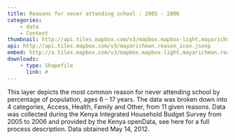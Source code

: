 ```yaml
---
title: Reasons for never attending school : 2005 - 2006
categories: 
    - data
    - Context
thumbnail: http://api.tiles.mapbox.com/v3/mapbox.mapbox-light,mayarichman.reason_icon_/7/77/63.png128
api: http://api.tiles.mapbox.com/v3/mayarichman.reason_icon.jsonp
embed: http://a.tiles.mapbox.com/v3/mapbox.mapbox-light,mayarichman.reason_icon.html#6/-0.1318/37.0899
downloads:
    - type: Shapefile
      link: #
---
```

<p>This layer depicts the most common reason for never attending school by percentage of population, ages 6 - 17 years. The data was broken down into 4 categories, Access, Health, Family and Other, from 11 given reasons. Data was collected during the Kenya Integrated Household Budget Survey from 2005 to 2006 and provided by the Kenya openData, see here for a full process description. Data obtained May 14, 2012.</p>